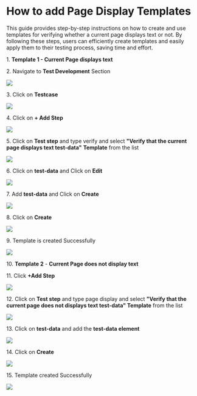# How to add Page Display Templates

This guide provides step-by-step instructions on how to create and use templates for verifying whether a current page displays text or not. By following these steps, users can efficiently create templates and easily apply them to their testing process, saving time and effort.

1\. **Template 1 - Current Page displays text**


2\. Navigate to **Test Development** Section

![](https://ajeuwbhvhr.cloudimg.io/colony-recorder.s3.amazonaws.com/files/2024-03-06/dc8ee02a-d050-44d7-bf34-2da05a8f25bc/ascreenshot.jpeg?tl_px=0,0&br_px=1075,600&force_format=png&wat_scale=95&wat=1&wat_opacity=0.7&wat_gravity=northwest&wat_url=https://colony-recorder.s3.us-west-1.amazonaws.com/images/watermarks/FB923C_standard.png&wat_pad=6,216)


3\. Click on **Testcase**

![](https://ajeuwbhvhr.cloudimg.io/colony-recorder.s3.amazonaws.com/files/2024-03-06/1dbe9e6c-2f41-4114-a022-99be04fc4bf5/ascreenshot.jpeg?tl_px=127,0&br_px=1202,600&force_format=png&wat_scale=95&wat=1&wat_opacity=0.7&wat_gravity=northwest&wat_url=https://colony-recorder.s3.us-west-1.amazonaws.com/images/watermarks/FB923C_standard.png&wat_pad=502,210)


4\. Click on **+ Add Step**

![](https://ajeuwbhvhr.cloudimg.io/colony-recorder.s3.amazonaws.com/files/2024-03-06/e5452b33-1393-457f-ac92-622805d9e2ac/ascreenshot.jpeg?tl_px=307,0&br_px=1683,769&force_format=png&width=1120.0&wat=1&wat_opacity=0.7&wat_gravity=northwest&wat_url=https://colony-recorder.s3.us-west-1.amazonaws.com/images/watermarks/FB923C_standard.png&wat_pad=524,274)


5\. Click on **Test step** and type verify and select **"Verify that the current page displays text test-data"** **Template** from the list

![](https://ajeuwbhvhr.cloudimg.io/colony-recorder.s3.amazonaws.com/files/2024-03-06/c52efd3d-712e-4bdf-aabf-b7de45605e30/ascreenshot.jpeg?tl_px=0,142&br_px=1376,912&force_format=png&width=1120.0&wat=1&wat_opacity=0.7&wat_gravity=northwest&wat_url=https://colony-recorder.s3.us-west-1.amazonaws.com/images/watermarks/FB923C_standard.png&wat_pad=283,354)


6\. Click on **test-data** and Click on **Edit**

![](https://ajeuwbhvhr.cloudimg.io/colony-recorder.s3.amazonaws.com/files/2024-03-06/49948a10-487a-4f41-b8ec-a7a138261518/ascreenshot.jpeg?tl_px=0,0&br_px=1920,912&force_format=png&width=1120.0&wat=1&wat_opacity=0.7&wat_gravity=northwest&wat_url=https://colony-recorder.s3.us-west-1.amazonaws.com/images/watermarks/FB923C_standard.png&wat_pad=1030,207)


7\. Add **test-data** and Click on **Create**

![](https://ajeuwbhvhr.cloudimg.io/colony-recorder.s3.amazonaws.com/files/2024-03-06/92f15cf2-9088-4a82-9917-7b14edfc78a8/ascreenshot.jpeg?tl_px=844,124&br_px=1920,725&force_format=png&wat_scale=95&wat=1&wat_opacity=0.7&wat_gravity=northwest&wat_url=https://colony-recorder.s3.us-west-1.amazonaws.com/images/watermarks/FB923C_standard.png&wat_pad=666,265)


8\. Click on **Create**

![](https://ajeuwbhvhr.cloudimg.io/colony-recorder.s3.amazonaws.com/files/2024-03-06/02a4cd22-204a-41db-9ada-404261afd5b6/ascreenshot.jpeg?tl_px=0,0&br_px=1920,912&force_format=png&width=1120.0&wat=1&wat_opacity=0.7&wat_gravity=northwest&wat_url=https://colony-recorder.s3.us-west-1.amazonaws.com/images/watermarks/FB923C_standard.png&wat_pad=987,259)


9\. Template is created Successfully

![](https://ajeuwbhvhr.cloudimg.io/colony-recorder.s3.amazonaws.com/files/2024-03-06/aa6bfd46-8d77-4d77-96a6-6768fe5257e3/ascreenshot.jpeg?tl_px=0,22&br_px=1376,791&force_format=png&width=1120.0&wat=1&wat_opacity=0.7&wat_gravity=northwest&wat_url=https://colony-recorder.s3.us-west-1.amazonaws.com/images/watermarks/FB923C_standard.png&wat_pad=49,277)


10\. **Template 2** - **Current Page does not display text**


11\. Click **+Add Step**

![](https://ajeuwbhvhr.cloudimg.io/colony-recorder.s3.amazonaws.com/files/2024-03-06/d3a914a3-946b-4e61-84ae-a1ae3e00143b/ascreenshot.jpeg?tl_px=95,0&br_px=1815,912&force_format=png&width=1120.0&wat=1&wat_opacity=0.7&wat_gravity=northwest&wat_url=https://colony-recorder.s3.us-west-1.amazonaws.com/images/watermarks/FB923C_standard.png&wat_pad=524,257)


12\. Click on **Test step** and type page display and select **"Verify that the current page does not displays text test-data" Template** from the list

![](https://ajeuwbhvhr.cloudimg.io/colony-recorder.s3.amazonaws.com/files/2024-03-06/f310643c-db8b-4c63-b9f4-0d35324172af/ascreenshot.jpeg?tl_px=0,291&br_px=1075,892&force_format=png&wat_scale=95&wat=1&wat_opacity=0.7&wat_gravity=northwest&wat_url=https://colony-recorder.s3.us-west-1.amazonaws.com/images/watermarks/FB923C_standard.png&wat_pad=442,265)


13\. Click on **test-data** and add the **test-data element**

![](https://ajeuwbhvhr.cloudimg.io/colony-recorder.s3.amazonaws.com/files/2024-03-06/5dc2eeaf-4a7a-44cb-94af-c23463c22958/ascreenshot.jpeg?tl_px=54,190&br_px=1129,791&force_format=png&wat_scale=95&wat=1&wat_opacity=0.7&wat_gravity=northwest&wat_url=https://colony-recorder.s3.us-west-1.amazonaws.com/images/watermarks/FB923C_standard.png&wat_pad=502,265)


14\. Click on **Create**

![](https://ajeuwbhvhr.cloudimg.io/colony-recorder.s3.amazonaws.com/files/2024-03-06/e6df46b9-8ee8-45f7-9336-add5cda2d87c/ascreenshot.jpeg?tl_px=200,0&br_px=1920,912&force_format=png&width=1120.0&wat=1&wat_opacity=0.7&wat_gravity=northwest&wat_url=https://colony-recorder.s3.us-west-1.amazonaws.com/images/watermarks/FB923C_standard.png&wat_pad=1009,335)


15\. Template created Successfully

![](https://ajeuwbhvhr.cloudimg.io/colony-recorder.s3.amazonaws.com/files/2024-03-06/6b9b1235-186a-43b8-8aed-6bbc099a170f/ascreenshot.jpeg?tl_px=0,98&br_px=1376,867&force_format=png&width=1120.0&wat=1&wat_opacity=0.7&wat_gravity=northwest&wat_url=https://colony-recorder.s3.us-west-1.amazonaws.com/images/watermarks/FB923C_standard.png&wat_pad=66,276)



